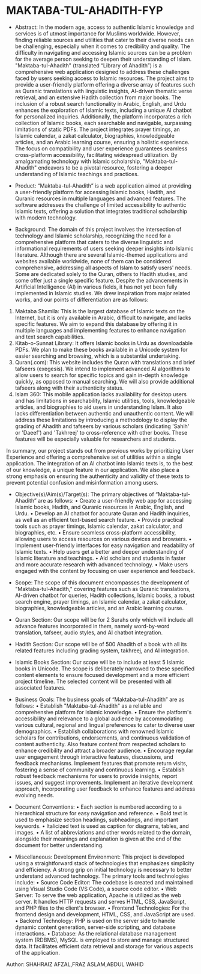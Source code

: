 # MAKTABA-TUL-AHADITH-FYP
- Abstract:
In the modern age, access to authentic Islamic knowledge and services is of utmost importance for 
Muslims worldwide. However, finding reliable sources and utilities that cater to their diverse needs can 
be challenging, especially when it comes to credibility and quality. The difficulty in navigating and 
accessing Islamic sources can be a problem for the average person seeking to deepen their 
understanding of Islam. "Maktaba-tul-Ahadith" (translated “Library of Ahadith”) is a 
comprehensive web application designed to address these challenges faced by users seeking access to 
Islamic resources. The project aims to provide a user-friendly platform offering a diverse array of 
features such as Quranic translations with linguistic insights, AI-driven thematic verse retrieval, and an 
extensive Hadith collection from major books. The inclusion of a robust search functionality in Arabic, 
English, and Urdu enhances the exploration of Islamic texts, including a unique AI chatbot for 
personalized inquiries. Additionally, the platform incorporates a rich collection of Islamic books, each 
searchable and navigable, surpassing limitations of static PDFs. The project integrates prayer timings, 
an Islamic calendar, a zakat calculator, biographies, knowledgeable articles, and an Arabic learning 
course, ensuring a holistic experience. The focus on compatibility and user experience guarantees 
seamless cross-platform accessibility, facilitating widespread utilization. By amalgamating technology 
with Islamic scholarship, "Maktaba-tul-Ahadith" endeavors to be a pivotal resource, fostering a deeper 
understanding of Islamic teachings and practices.

- Product: 
“Maktaba-tul-Ahadith” is a web application aimed at providing a user-friendly platform for accessing 
Islamic books, Hadith, and Quranic resources in multiple languages and advanced features. The 
software addresses the challenge of limited accessibility to authentic Islamic texts, offering a solution 
that integrates traditional scholarship with modern technology.

- Background:
The domain of this project involves the intersection of technology and Islamic scholarship, recognizing 
the need for a comprehensive platform that caters to the diverse linguistic and informational 
requirements of users seeking deeper insights into Islamic literature. 
Although there are several Islamic-themed applications and websites available worldwide, none of 
them can be considered comprehensive, addressing all aspects of Islam to satisfy users' needs. Some 
are dedicated solely to the Quran, others to Hadith studies, and some offer just a single specific feature. 
Despite the advancements in Artificial Intelligence (AI) in various fields, it has not yet been fully 
implemented in Islamic studies. We drew inspiration from major related works, and our points of 
differentiation are as follows: 
1. Maktaba Shamila: This is the largest database of Islamic texts on the Internet, but it is only 
available in Arabic, difficult to navigate, and lacks specific features. We aim to expand this 
database by offering it in multiple languages and implementing features to enhance navigation and 
text search capabilities. 
2. Kitab-o-Sunnat Library: It offers Islamic books in Urdu as downloadable PDFs. We plan to 
make these books available in a Unicode system for easier searching and browsing, which is a 
substantial undertaking. 
3. Quran(.com): This website includes the Quran with translations and brief tafseers (exegesis). We 
intend to implement advanced AI algorithms to allow users to search for specific topics and gain 
in-depth knowledge quickly, as opposed to manual searching. We will also provide additional 
tafseers along with their authenticity status. 
4. Islam 360: This mobile application lacks availability for desktop users and has limitations in 
searchability, Islamic utilities, tools, knowledgeable articles, and biographies to aid users in 
understanding Islam. It also lacks differentiation between authentic and unauthentic content. We 
will address these limitations by introducing a methodology to display the grading of Ahadith and 
tafseers by various scholars (indicating 'Sahih' or 'Daeef') and 'Takhreej' to cross-reference with 
other books. These features will be especially valuable for researchers and students.

In summary, our project stands out from previous works by prioritizing User Experience and offering a 
comprehensive set of utilities within a single application. The integration of an AI chatbot into Islamic 
texts is, to the best of our knowledge, a unique feature in our application. We also place a strong 
emphasis on ensuring the authenticity and validity of these texts to prevent potential confusion and 
misinformation among users.

- Objective(s)/Aim(s)/Target(s):
The primary objectives of “Maktaba-tul-Ahadith” are as follows: 
• Create a user-friendly web app for accessing Islamic books, Hadith, and Quranic resources in 
Arabic, English, and Urdu. 
• Develop an AI chatbot for accurate Quran and Hadith inquiries, as well as an efficient text-based 
search feature. 
• Provide practical tools such as prayer timings, Islamic calendar, zakat calculator, and biographies, 
etc. 
• Ensure seamless cross-platform accessibility, allowing users to access resources on various devices 
and browsers. 
• Implement user-friendly interfaces for easy navigation and readability of Islamic texts. 
• Help users get a better and deeper understanding of Islamic literature and teachings. 
• Aid scholars and students in faster and more accurate research with advanced technology. 
• Make users engaged with the content by focusing on user experience and feedback. 

- Scope:
The scope of this document encompasses the development of "Maktaba-tul-Ahadith," covering 
features such as Quranic translations, AI-driven chatbot for queries, Hadith collections, Islamic books, 
a robust search engine, prayer timings, an Islamic calendar, a zakat calculator, biographies, 
knowledgeable articles, and an Arabic learning course.
- Quran Section: Our scope will be for 2 Surahs only which will include all advance features 
incorporated in them, namely word-by-word translation, tafseer, audio styles, and AI chatbot 
integration. 
- Hadith Section: Our scope will be of 500 Ahadith of a book with all its related features including 
grading system, takhreej, and AI integration. 
- Islamic Books Section: Our scope will be to include at least 5 Islamic books in Unicode. 
The scope is deliberately narrowed to these specified content elements to ensure focused development 
and a more efficient project timeline. The selected content will be presented with all associated 
features.

- Business Goals:
The business goals of “Maktaba-tul-Ahadith” are as follows: 
• Establish "Maktaba-tul-Ahadith" as a reliable and comprehensive platform for Islamic knowledge. 
• Ensure the platform's accessibility and relevance to a global audience by accommodating various 
cultural, regional and lingual preferences to cater to diverse user demographics. 
• Establish collaborations with renowned Islamic scholars for contributions, endorsements, and 
continuous validation of content authenticity. Also feature content from respected scholars to 
enhance credibility and attract a broader audience. 
• Encourage regular user engagement through interactive features, discussions, and feedback 
mechanisms. Implement features that promote return visits, fostering a sense of community and 
continuous learning. 
• Establish robust feedback mechanisms for users to provide insights, report issues, and suggest 
improvements. Implement an iterative development approach, incorporating user feedback to 
enhance features and address evolving needs.

- Document Conventions:
• Each section is numbered according to a hierarchical structure for easy navigation and reference. 
• Bold text is used to emphasize section headings, subheadings, and important keywords. 
• Italicized text is used as caption for diagrams, tables, and images. 
• A list of abbreviations and other words related to the domain, alongside their meanings and 
explanation is given at the end of the document for better understanding.

- Miscellaneous:
Development Environment: 
This project is developed using a straightforward stack of technologies that emphasizes simplicity and 
efficiency. A strong grip on initial technology is necessary to better understand advanced technology. 
The primary tools and technologies include: 
• Source Code Editor: The codebase is created and maintained using Visual Studio Code (VS 
Code), a source code editor. 
• Web Server: To serve the web application, Apache is utilized as the web server. It handles HTTP 
requests and serves HTML, CSS, JavaScript, and PHP files to the client's browser. 
• Frontend Technologies: For the frontend design and development, HTML, CSS, and JavaScript 
are used. 
• Backend Technology: PHP is used on the server side to handle dynamic content generation, 
server-side scripting, and database interactions. 
• Database: As the relational database management system (RDBMS), MySQL is employed to store 
and manage structured data. It facilitates efficient data retrieval and storage for various aspects of 
the application. 

Author: SHAHRAIZ AFZAL,FRAZ ASLAM,ABDUL WAHID
